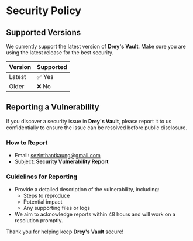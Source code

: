 # Security Policy

## Supported Versions

We currently support the latest version of **Drey's Vault**. Make sure you are using the latest release for the best security.

| Version | Supported          |
|---------|--------------------|
| Latest  | ✅ Yes             |
| Older   | ❌ No              |

## Reporting a Vulnerability

If you discover a security issue in **Drey's Vault**, please report it to us confidentially to ensure the issue can be resolved before public disclosure.

### How to Report

- Email: [sezinthantkaung@gmail.com](mailto:zinthantkaung@gmail.com)
- Subject: **Security Vulnerability Report**

### Guidelines for Reporting

- Provide a detailed description of the vulnerability, including:
  - Steps to reproduce
  - Potential impact
  - Any supporting files or logs
- We aim to acknowledge reports within 48 hours and will work on a resolution promptly.

Thank you for helping keep **Drey's Vault** secure!
